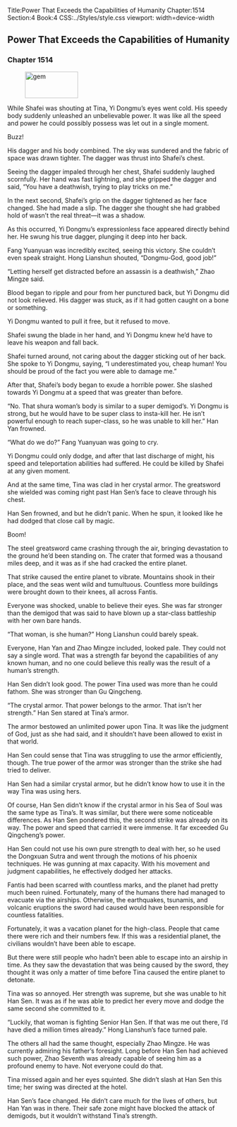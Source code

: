 Title:Power That Exceeds the Capabilities of Humanity 
Chapter:1514 
Section:4 
Book:4 
CSS:../Styles/style.css 
viewport: width=device-width
  
## Power That Exceeds the Capabilities of Humanity
### Chapter 1514
  
<figure>
	<img src="../Images/gem.gif" alt="gem" id="gem" width="120" height="60" />
</figure>
  

  
While Shafei was shouting at Tina, Yi Dongmu’s eyes went cold. His speedy body suddenly unleashed an unbelievable power. It was like all the speed and power he could possibly possess was let out in a single moment.

Buzz!

His dagger and his body combined. The sky was sundered and the fabric of space was drawn tighter. The dagger was thrust into Shafei’s chest.

Seeing the dagger impaled through her chest, Shafei suddenly laughed scornfully. Her hand was fast lightning, and she gripped the dagger and said, “You have a deathwish, trying to play tricks on me.”

In the next second, Shafei’s grip on the dagger tightened as her face changed. She had made a slip. The dagger she thought she had grabbed hold of wasn’t the real threat—it was a shadow.

As this occurred, Yi Dongmu’s expressionless face appeared directly behind her. He swung his true dagger, plunging it deep into her back.

Fang Yuanyuan was incredibly excited, seeing this victory. She couldn’t even speak straight. Hong Lianshun shouted, “Dongmu-God, good job!”

“Letting herself get distracted before an assassin is a deathwish,” Zhao Mingze said.

Blood began to ripple and pour from her punctured back, but Yi Dongmu did not look relieved. His dagger was stuck, as if it had gotten caught on a bone or something.

Yi Dongmu wanted to pull it free, but it refused to move.

Shafei swung the blade in her hand, and Yi Dongmu knew he’d have to leave his weapon and fall back.

Shafei turned around, not caring about the dagger sticking out of her back. She spoke to Yi Dongmu, saying, “I underestimated you, cheap human! You should be proud of the fact you were able to damage me.”

After that, Shafei’s body began to exude a horrible power. She slashed towards Yi Dongmu at a speed that was greater than before.

“No. That shura woman’s body is similar to a super demigod’s. Yi Dongmu is strong, but he would have to be super class to insta-kill her. He isn’t powerful enough to reach super-class, so he was unable to kill her.” Han Yan frowned.

“What do we do?” Fang Yuanyuan was going to cry.

Yi Dongmu could only dodge, and after that last discharge of might, his speed and teleportation abilities had suffered. He could be killed by Shafei at any given moment.

And at the same time, Tina was clad in her crystal armor. The greatsword she wielded was coming right past Han Sen’s face to cleave through his chest.

Han Sen frowned, and but he didn’t panic. When he spun, it looked like he had dodged that close call by magic.

Boom!

The steel greatsword came crashing through the air, bringing devastation to the ground he’d been standing on. The crater that formed was a thousand miles deep, and it was as if she had cracked the entire planet.

That strike caused the entire planet to vibrate. Mountains shook in their place, and the seas went wild and tumultuous. Countless more buildings were brought down to their knees, all across Fantis.

Everyone was shocked, unable to believe their eyes. She was far stronger than the demigod that was said to have blown up a star-class battleship with her own bare hands.

“That woman, is she human?” Hong Lianshun could barely speak.

Everyone, Han Yan and Zhao Mingze included, looked pale. They could not say a single word. That was a strength far beyond the capabilities of any known human, and no one could believe this really was the result of a human’s strength.

Han Sen didn’t look good. The power Tina used was more than he could fathom. She was stronger than Gu Qingcheng.

“The crystal armor. That power belongs to the armor. That isn’t her strength.” Han Sen stared at Tina’s armor.

The armor bestowed an unlimited power upon Tina. It was like the judgment of God, just as she had said, and it shouldn’t have been allowed to exist in that world.

Han Sen could sense that Tina was struggling to use the armor efficiently, though. The true power of the armor was stronger than the strike she had tried to deliver.

Han Sen had a similar crystal armor, but he didn’t know how to use it in the way Tina was using hers.

Of course, Han Sen didn’t know if the crystal armor in his Sea of Soul was the same type as Tina’s. It was similar, but there were some noticeable differences. As Han Sen pondered this, the second strike was already on its way. The power and speed that carried it were immense. It far exceeded Gu Qingcheng’s power.

Han Sen could not use his own pure strength to deal with her, so he used the Dongxuan Sutra and went through the motions of his phoenix techniques. He was gunning at max capacity. With his movement and judgment capabilities, he effectively dodged her attacks.

Fantis had been scarred with countless marks, and the planet had pretty much been ruined. Fortunately, many of the humans there had managed to evacuate via the airships. Otherwise, the earthquakes, tsunamis, and volcanic eruptions the sword had caused would have been responsible for countless fatalities.

Fortunately, it was a vacation planet for the high-class. People that came there were rich and their numbers few. If this was a residential planet, the civilians wouldn’t have been able to escape.

But there were still people who hadn’t been able to escape into an airship in time. As they saw the devastation that was being caused by the sword, they thought it was only a matter of time before Tina caused the entire planet to detonate.

Tina was so annoyed. Her strength was supreme, but she was unable to hit Han Sen. It was as if he was able to predict her every move and dodge the same second she committed to it.

“Luckily, that woman is fighting Senior Han Sen. If that was me out there, I’d have died a million times already.” Hong Lianshun’s face turned pale.

The others all had the same thought, especially Zhao Mingze. He was currently admiring his father’s foresight. Long before Han Sen had achieved such power, Zhao Seventh was already capable of seeing him as a profound enemy to have. Not everyone could do that.

Tina missed again and her eyes squinted. She didn’t slash at Han Sen this time; her swing was directed at the hotel.

Han Sen’s face changed. He didn’t care much for the lives of others, but Han Yan was in there. Their safe zone might have blocked the attack of demigods, but it wouldn’t withstand Tina’s strength.